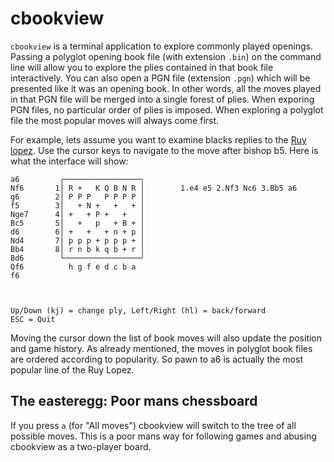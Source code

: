 # cbookview

`cbookview` is a terminal application to explore commonly played openings.
Passing a polyglot opening book file (with extension `.bin`) on the command line
will allow you to explore the plies contained in that book file interactively.
You can also open a PGN file (extension `.pgn`) which will be presented like
it was an opening book.  In other words, all the moves played in that PGN file will
be merged into a single forest of plies.  When exporing PGN files, no
particular order of plies is imposed.  When exploring a polyglot file
the most popular moves will always come first.

For example, lets assume you want to examine blacks replies to
the [Ruy lopez](https://en.wikipedia.org/wiki/Ruy_Lopez).  Use the cursor keys
to navigate to the move after bishop b5.
Here is what the interface will show:

```
a6         ┌─────────────────┐
Nf6       1│ R +   K Q B N R │        1.e4 e5 2.Nf3 Nc6 3.Bb5 a6
g6        2│ P P P   P P P P │
f5        3│   + N +   +   + │
Nge7      4│ +   + P +   +   │
Bc5       5│   +   p   + B + │
d6        6│ +   +   + n + p │
Nd4       7│ p p p + p p p + │
Bb4       8│ r n b k q b + r │
Bd6        └─────────────────┘
Qf6          h g f e d c b a
f6



Up/Down (kj) = change ply, Left/Right (hl) = back/forward                 ESC = Quit
```

Moving the cursor down the list of book moves will also update the
position and game history.  As already mentioned, the moves in polyglot book files
are ordered according to popularity.  So pawn to a6 is actually the
most popular line of the Ruy Lopez.

## The easteregg: Poor mans chessboard

If you press `a` (for "All moves") cbookview will switch to the tree
of all possible moves.  This is a poor mans way for following
games and abusing cbookview as a two-player board.
